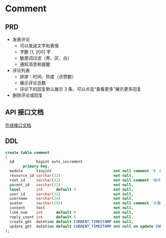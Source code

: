 # Comment

## PRD
- 发表评论
  - 可以发送文字和表情
  - 字数 [1, 200] 字
  - 敏感词过滤（黑、灰、白）
  - 通知消息和提醒
- 评论列表
  - 排序：时间、热度（点赞数）
  - 展示评论总数
  - 评论下的回复默认展示 3 条，可以点击“查看更多”展示更多回复
- 删除评论或回复

## API 接口文档
[在线接口文档](https://s.apifox.cn/9b22df33-b9c4-4562-bfba-f1304632aba2)

## DDL
```sql
create table comment
(
  id          bigint auto_increment
        primary key,
  module      tinyint                            not null comment '0：视频，1：文章',
  resource_id varchar(32)                        not null,
  root_id     varchar(32)                        not null comment '根评论',
  parent_id   varchar(32)                        not null,
  level       int      default 0                 not null,
  user_id     varchar(32)                        not null,
  username    varchar(24)                        not null,
  avatar      varchar(255)                       not null comment '头像 url',
  content     text                               not null,
  like_num    int      default 0                 not null,
  reply_count int      default 0                 not null,
  create_gmt  datetime default CURRENT_TIMESTAMP not null,
  update_gmt  datetime default CURRENT_TIMESTAMP not null on update CURRENT_TIMESTAMP
);


```